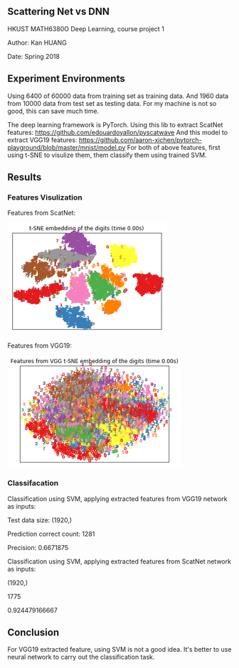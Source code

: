 ## Scattering Net vs DNN

HKUST MATH6380O Deep Learning, course project 1

Author: Kan HUANG

Date: Spring 2018

## Experiment Environments

Using 6400 of 60000 data from training set as training data. And 1960 data from 10000 data from test set as testing data. For my machine is not so good, this can save much time.

The deep learning framework is PyTorch. Using this lib to extract ScatNet features: https://github.com/edouardoyallon/pyscatwave
And this model to extract VGG19 features: https://github.com/aaron-xichen/pytorch-playground/blob/master/mnist/model.py
For both of above features, first using t-SNE to visulize them, them classify them using trained SVM.

## Results

### Features Visulization

Features from ScatNet:

![scat-tsne.jpg.png](./fig/scat-tsne.jpg.png)

Features from VGG19:

![vgg19-tsne.jpg.png](./fig/vgg19-tsne.jpg.png)

### Classifacation

Classification using SVM, applying extracted features from VGG19 network as inputs:

Test data size: (1920,)

Prediction correct count: 1281

Precision: 0.6671875

Classification using SVM, applying extracted features from ScatNet network as inputs:

(1920,)

1775

0.924479166667

## Conclusion

For VGG19 extracted feature, using SVM is not a good idea. It's better to use neural network to carry out the classification task.
